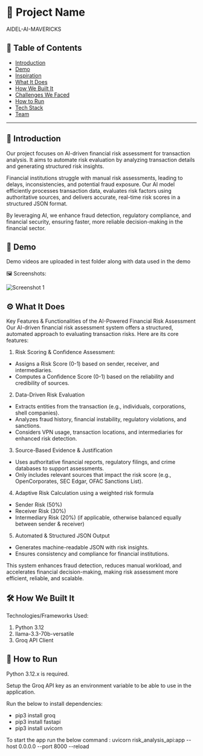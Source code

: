 # 🚀 Project Name
AIDEL-AI-MAVERICKS
## 📌 Table of Contents
- [Introduction](#introduction)
- [Demo](#demo)
- [Inspiration](#inspiration)
- [What It Does](#what-it-does)
- [How We Built It](#how-we-built-it)
- [Challenges We Faced](#challenges-we-faced)
- [How to Run](#how-to-run)
- [Tech Stack](#tech-stack)
- [Team](#team)

---

## 🎯 Introduction
Our project focuses on AI-driven financial risk assessment for transaction analysis. It aims to automate risk evaluation by analyzing transaction details and generating structured risk insights.

Financial institutions struggle with manual risk assessments, leading to delays, inconsistencies, and potential fraud exposure. Our AI model efficiently processes transaction data, evaluates risk factors using authoritative sources, and delivers accurate, real-time risk scores in a structured JSON format.

By leveraging AI, we enhance fraud detection, regulatory compliance, and financial security, ensuring faster, more reliable decision-making in the financial sector. 

## 🎥 Demo
Demo videos are uploaded in test folder along with data used in the demo

🖼️ Screenshots:

![Screenshot 1](link-to-image)



## ⚙️ What It Does
Key Features & Functionalities of the AI-Powered Financial Risk Assessment
Our AI-driven financial risk assessment system offers a structured, automated approach to evaluating transaction risks. Here are its core features:

1. Risk Scoring & Confidence Assessment:
- Assigns a Risk Score (0-1) based on sender, receiver, and intermediaries.
- Computes a Confidence Score (0-1) based on the reliability and credibility of sources.

2. Data-Driven Risk Evaluation
- Extracts entities from the transaction (e.g., individuals, corporations, shell companies).
- Analyzes fraud history, financial instability, regulatory violations, and sanctions.
- Considers VPN usage, transaction locations, and intermediaries for enhanced risk detection.

3. Source-Based Evidence & Justification
- Uses authoritative financial reports, regulatory filings, and crime databases to support assessments.
- Only includes relevant sources that impact the risk score (e.g., OpenCorporates, SEC Edgar, OFAC Sanctions List).

4. Adaptive Risk Calculation using a weighted risk formula
- Sender Risk (50%)
- Receiver Risk (30%)
- Intermediary Risk (20%) (if applicable, otherwise balanced equally between sender & receiver)

5. Automated & Structured JSON Output
- Generates machine-readable JSON with risk insights.
- Ensures consistency and compliance for financial institutions.

This system enhances fraud detection, reduces manual workload, and accelerates financial decision-making, making risk assessment more efficient, reliable, and scalable.

## 🛠️ How We Built It
Technologies/Frameworks Used:
1. Python 3.12
2. llama-3.3-70b-versatile
3. Groq API Client

## 🏃 How to Run
Python 3.12.x is required.

Setup the Groq API key as an environment variable to be able to use in the application.

Run the below to install dependencies:
- pip3 install groq
- pip3 install fastapi
- pip3 install uvicorn

To start the app run the below command :
uvicorn risk_analysis_api:app --host 0.0.0.0 --port 8000 --reload
